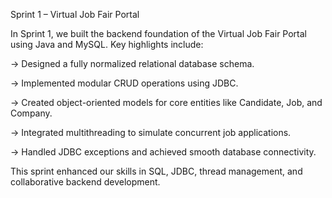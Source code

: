 Sprint 1 – Virtual Job Fair Portal

In Sprint 1, we built the backend foundation of the Virtual Job Fair Portal using Java and MySQL. Key highlights include:

-> Designed a fully normalized relational database schema.

-> Implemented modular CRUD operations using JDBC.

-> Created object-oriented models for core entities like Candidate, Job, and Company.

-> Integrated multithreading to simulate concurrent job applications.

-> Handled JDBC exceptions and achieved smooth database connectivity.

This sprint enhanced our skills in SQL, JDBC, thread management, and collaborative backend development.
